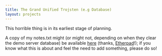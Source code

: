 ```yaml
---
title: The Grand Unified Trojsten (e.g Database)
layout: projects
---
```


This horrible thing is in its earliest stage of planning.

A copy of my notes.txt might (or might not, depending on when they clear the demo server database) be available [here](http://beta.etherpad.org/p/3stenGUT) (thanks, [Etherpad](http://etherpad.org)!); if you know what this is about and feel the need to add something, please do so!

